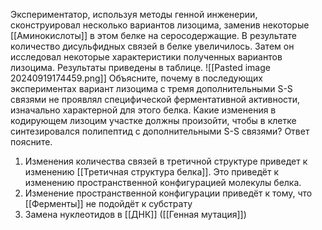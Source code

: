 Экспериментатор, используя методы генной инженерии, сконструировал несколько вариантов лизоцима, заменив некоторые [[Аминокислоты]] в этом белке на серосодержащие. В результате количество дисульфидных связей в белке увеличилось. Затем он исследовал некоторые характеристики полученных вариантов лизоцима. Результаты приведены в таблице. ![[Pasted image 20240919174459.png]]
Объясните, почему в последующих экспериментах вариант лизоцима с тремя дополнительными S-S связями не проявлял специфической ферментативной активности, изначально характерной для этого белка. Какие изменения в кодирующем лизоцим участке должны произойти, чтобы в клетке синтезировался полипептид с дополнительными S-S связями? Ответ поясните. 
1. Изменения количества связей в третичной структуре приведет к изменению [[Третичная структура белка]]. Это приведёт к изменению пространственной конфигурацией молекулы белка. 
2. Изменение пространственной конфигурации приведёт к тому, что [[Ферменты]] не подойдёт к субстрату
3. Замена нуклеотидов в [[ДНК]] ([[Генная мутация]])